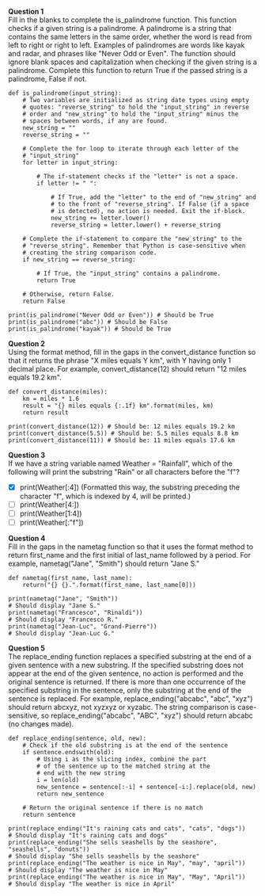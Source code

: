 **Question 1**<br>
Fill in the blanks to complete the is_palindrome function. This function checks if a given string is a palindrome. 
A palindrome is a string that contains the same letters in the same order, whether the word is read from left to right or right to left. 
Examples of palindromes are words like kayak and radar, and phrases like "Never Odd or Even". 
The function should ignore blank spaces and capitalization when checking if the given string is a palindrome. 
Complete this function to return True if the passed string is a palindrome, False if not. 
```
def is_palindrome(input_string):
    # Two variables are initialized as string date types using empty 
    # quotes: "reverse_string" to hold the "input_string" in reverse
    # order and "new_string" to hold the "input_string" minus the 
    # spaces between words, if any are found.
    new_string = ""
    reverse_string = ""

    # Complete the for loop to iterate through each letter of the
    # "input_string"
    for letter in input_string:

        # The if-statement checks if the "letter" is not a space.
        if letter != " ":

            # If True, add the "letter" to the end of "new_string" and
            # to the front of "reverse_string". If False (if a space
            # is detected), no action is needed. Exit the if-block.
            new_string += letter.lower()
            reverse_string = letter.lower() + reverse_string

    # Complete the if-statement to compare the "new_string" to the
    # "reverse_string". Remember that Python is case-sensitive when
    # creating the string comparison code. 
    if new_string == reverse_string:

        # If True, the "input_string" contains a palindrome.
        return True
		
    # Otherwise, return False.
    return False
    
print(is_palindrome("Never Odd or Even")) # Should be True
print(is_palindrome("abc")) # Should be False
print(is_palindrome("kayak")) # Should be True
```

**Question 2**<br>
Using the format method, fill in the gaps in the convert_distance function so that it returns the phrase "X miles equals Y km", 
with Y having only 1 decimal place. For example, convert_distance(12) should return "12 miles equals 19.2 km".
```
def convert_distance(miles):
    km = miles * 1.6 
    result = "{} miles equals {:.1f} km".format(miles, km)
    return result

print(convert_distance(12)) # Should be: 12 miles equals 19.2 km
print(convert_distance(5.5)) # Should be: 5.5 miles equals 8.8 km
print(convert_distance(11)) # Should be: 11 miles equals 17.6 km
```

**Question 3**<br>
If we have a string variable named Weather = "Rainfall", which of the following will print the substring "Rain" or all characters before the "f"?
- [x] print(Weather[:4]) (Formatted this way, the substring preceding the character "f", which is indexed by 4, will be printed.)
- [ ] print(Weather[4:])
- [ ] print(Weather[1:4])
- [ ] print(Weather[:"f"])

**Question 4**<br>
Fill in the gaps in the nametag function so that it uses the format method to return first_name and the first initial of last_name followed by a period. 
For example, nametag("Jane", "Smith") should return "Jane S."
```
def nametag(first_name, last_name):
    return("{} {}.".format(first_name, last_name[0]))

print(nametag("Jane", "Smith")) 
# Should display "Jane S." 
print(nametag("Francesco", "Rinaldi")) 
# Should display "Francesco R." 
print(nametag("Jean-Luc", "Grand-Pierre")) 
# Should display "Jean-Luc G." 
```

**Question 5**<br>
The replace_ending function replaces a specified substring at the end of a given sentence with a new substring. 
If the specified substring does not appear at the end of the given sentence, no action is performed and the original sentence is returned. 
If there is more than one occurrence of the specified substring in the sentence, only the substring at the end of the sentence is replaced. 
For example, replace_ending("abcabc", "abc", "xyz") should return abcxyz, not xyzxyz or xyzabc. The string comparison is case-sensitive, so replace_ending("abcabc", "ABC", "xyz") should return abcabc (no changes made).  
```
def replace_ending(sentence, old, new):
    # Check if the old substring is at the end of the sentence 
    if sentence.endswith(old):
        # Using i as the slicing index, combine the part
        # of the sentence up to the matched string at the 
        # end with the new string
        i = len(old)
        new_sentence = sentence[:-i] + sentence[-i:].replace(old, new)
        return new_sentence

    # Return the original sentence if there is no match 
    return sentence
    
print(replace_ending("It's raining cats and cats", "cats", "dogs")) 
# Should display "It's raining cats and dogs"
print(replace_ending("She sells seashells by the seashore", "seashells", "donuts")) 
# Should display "She sells seashells by the seashore"
print(replace_ending("The weather is nice in May", "may", "april")) 
# Should display "The weather is nice in May"
print(replace_ending("The weather is nice in May", "May", "April")) 
# Should display "The weather is nice in April"
```
